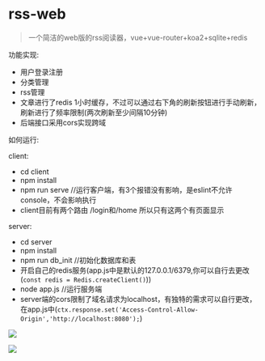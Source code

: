 # rss-web
> 一个简洁的web版的rss阅读器，vue+vue-router+koa2+sqlite+redis

功能实现:
- 用户登录注册
- 分类管理
- rss管理
- 文章进行了redis 1小时缓存，不过可以通过右下角的刷新按钮进行手动刷新，刷新进行了频率限制(两次刷新至少间隔10分钟)
- 后端接口采用cors实现跨域

如何运行:

client:
  - cd client
  - npm install
  - npm run serve //运行客户端，有3个报错没有影响，是eslint不允许console，不会影响执行
  - client目前有两个路由 /login和/home 所以只有这两个有页面显示
  
  
server:
  - cd server
  - npm install 
  - npm run db_init //初始化数据库和表
  - 开启自己的redis服务(app.js中是默认的127.0.0.1/6379,你可以自行去更改(`const redis = Redis.createClient()`))
  - node app.js //运行服务端
  - server端的cors限制了域名请求为localhost，有独特的需求可以自行更改，在app.js中(`ctx.response.set('Access-Control-Allow-Origin','http://localhost:8080');`)




![](https://test.demo-1s.com/images/2019/07/17/8YqCgNgRswheoaPG.png)

![](https://test.demo-1s.com/images/2019/07/17/OqqNPh6t0R25jFJg.png)
